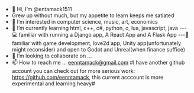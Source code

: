 - 👋 Hi, I’m @entamack1511
- Grew up without much, but my appetite to learn keeps me satiated
- 👀 I’m interested in computer science, music, art, economics
- 🌱 I’m currently learning html, c++, c#, python, c, lua, javascript, java
---💻 familiar with running a Django app, A React App and A Flask App
---👾 familiar with game development, love2d app, Unity app(unfortunately might reconsider) and 
          open to Godot and Unreal(when finance suffice)
- 💞️ I’m looking to collaborate on ...
- 📫 How to reach me ... eenntamack@gmail.com
#I have another github account you can check out for more serious work: https://github.com/eenntamack, this current acccount is more experimental and learning heavy#
<!---
entamack1511/entamack1511 is a ✨ special ✨ repository because its `README.md` (this file) appears on your GitHub profile.
You can click the Preview link to take a look at your changes.
--->
